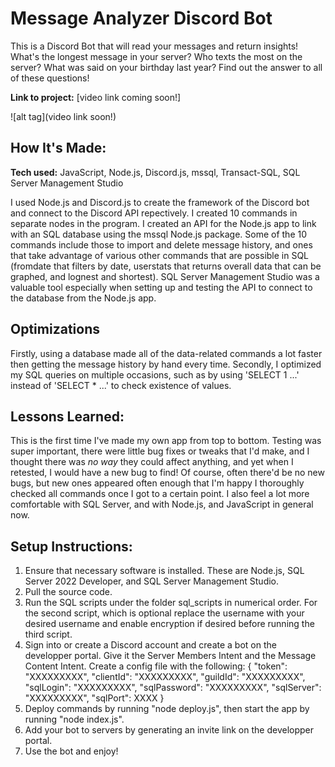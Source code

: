 # Message Analyzer Discord Bot
This is a Discord Bot that will read your messages and return insights! What's the longest message in your server? Who texts the most on the server? What was said on your birthday last year? Find out the answer to all of these questions! 

**Link to project:** [video link coming soon!]

![alt tag](video link soon!)

## How It's Made:

**Tech used:** JavaScript, Node.js, Discord.js, mssql, Transact-SQL, SQL Server Management Studio

I used Node.js and Discord.js to create the framework of the Discord bot and connect to the Discord API repectively. I created 10 commands in separate nodes in the program. I created an API for the Node.js app to link with an SQL database using the mssql Node.js package. Some of the 10 commands include those to import and delete message history, and ones that take advantage of various other commands that are possible in SQL (fromdate that filters by date, userstats that returns overall data that can be graphed, and lognest and shortest). SQL Server Management Studio was a valuable tool especially when setting up and testing the API to connect to the database from the Node.js app.


## Optimizations

Firstly, using a database made all of the data-related commands a lot faster then getting the message history by hand every time. Secondly, I optimized my SQL queries on multiple occasions, such as by using 'SELECT 1 ...' instead of 'SELECT * ...' to check existence of values. 

## Lessons Learned:

This is the first time I've made my own app from top to bottom. Testing was super important, there were little bug fixes or tweaks that I'd make, and I thought there was *no way* they could affect anything, and  yet when I retested, I would have a new bug to find! Of course, often there'd be no new bugs, but new ones appeared often enough that I'm happy I thoroughly checked all commands once I got to a certain point. I also feel a lot more comfortable with SQL Server, and with Node.js, and JavaScript in general now. 

## Setup Instructions:

1. Ensure that necessary software is installed. These are Node.js, SQL Server 2022 Developer, and SQL Server Management Studio.
2. Pull the source code.
3. Run the SQL scripts under the folder sql_scripts in numerical order. For the second script, which is optional replace the username with your desired username and enable encryption if desired before running the third script.
4. Sign into or create a Discord account and create a bot on the developper portal. Give it the Server Members Intent and the Message Content Intent. Create a config file with the following:
{
    "token": "XXXXXXXXX",
    "clientId": "XXXXXXXXX",
    "guildId": "XXXXXXXXX",
    "sqlLogin": "XXXXXXXXX",
    "sqlPassword": "XXXXXXXXX",
    "sqlServer": "XXXXXXXXX",
    "sqlPort": XXXX
}
5. Deploy commands by running "node deploy.js", then start the app by running "node index.js".
6. Add your bot to servers by generating an invite link on the developper portal.
7. Use the bot and enjoy!

